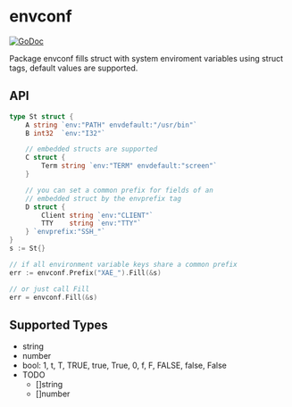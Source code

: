 # envconf

[![GoDoc](https://godoc.org/github.com/dotSlashLu/envconf?status.svg)](https://godoc.org/github.com/dotSlashLu/envconf)

Package envconf fills struct with system enviroment variables using struct
tags, default values are supported.

## API

```go
type St struct {
    A string `env:"PATH" envdefault:"/usr/bin"`
    B int32  `env:"I32"`

	// embedded structs are supported
    C struct {
        Term string `env:"TERM" envdefault:"screen"` 
    }

    // you can set a common prefix for fields of an 
    // embedded struct by the envprefix tag
    D struct {
        Client string `env:"CLIENT"`	
        TTY    string `env:"TTY"`
    } `envprefix:"SSH_"`
}
s := St{}

// if all environment variable keys share a common prefix
err := envconf.Prefix("XAE_").Fill(&s)

// or just call Fill
err = envconf.Fill(&s)
```

## Supported Types

- string
- number
- bool: 1, t, T, TRUE, true, True, 0, f, F, FALSE, false, False
- TODO
    - []string
    - []number

